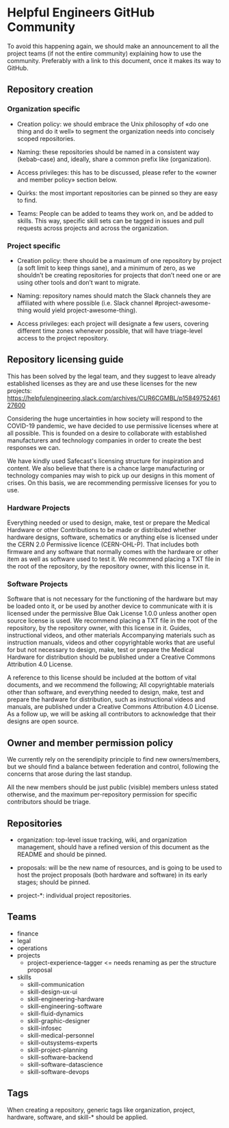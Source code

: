 # Helpful Engineers GitHub Community

To avoid this happening again, we should make an announcement to all the project teams (if not the entire community) explaining how to use the community. Preferably with a link to this document, once it makes its way to GitHub. 

## Repository creation

### Organization specific
* Creation policy: we should embrace the Unix philosophy of «do one thing and do it well» to segment the organization needs into concisely scoped repositories.

* Naming: these repositories should be named in a consistent way (kebab-case) and, ideally, share a common prefix like (organization).

* Access privileges: this has to be discussed, please refer to the «owner and member policy» section below.

* Quirks: the most important repositories can be pinned so they are easy to find.

* Teams: People can be added to teams they work on, and be added to skills. This way, specific skill sets can be tagged in issues and pull requests across projects and across the organization.

### Project specific
* Creation policy: there should be a maximum of one repository by project (a soft limit to keep things sane), and a minimum of zero, as we shouldn’t be creating repositories for projects that don’t need one or are using other tools and don’t want to migrate.

* Naming: repository names should match the Slack channels they are affiliated with where possible (i.e. Slack channel #project-awesome-thing would yield project-awesome-thing). 

* Access privileges: each project will designate a few users, covering different time zones whenever possible, that will have triage-level access to the project repository.

## Repository licensing guide
This has been solved by the legal team, and they suggest to leave already established licenses as they are and use these licenses for the new projects: https://helpfulengineering.slack.com/archives/CUR6CGMBL/p1584975246127600 

Considering the huge uncertainties in how society will respond to the COVID-19 pandemic, we have decided to use permissive licenses where at all possible. This is founded on a desire to collaborate with established manufacturers and technology companies in order to create the best responses we can.

We have kindly used Safecast's licensing structure for inspiration and content. We also believe that there is a chance large manufacturing or technology companies may wish to pick up our designs in this moment of crises. On this basis, we are recommending permissive licenses for you to use.

### Hardware Projects
Everything needed or used to design, make, test or prepare the Medical Hardware or other Contributions  to be made or distributed whether hardware designs, software, schematics or anything else is licensed under the CERN 2.0 Permissive licence (CERN-OHL-P).
That includes both firmware and any software that normally comes with the  hardware or other item as well as software used to test it. We recommend placing a TXT file in the root of the repository, by the repository owner, with this license in it.

### Software Projects
Software that is not necessary for the functioning of the hardware but may be loaded onto it, or be used by another device to communicate with it is licensed under the permissive Blue Oak License 1.0.0 unless another open source license is used. We recommend placing a TXT file in the root of the repository, by the repository owner, with this license in it.
Guides, instructional videos, and other materials
Accompanying materials such as instruction manuals, videos and other copyrightable works that are useful for but not necessary to design, make, test or prepare the Medical Hardware for distribution should be published under a Creative Commons Attribution 4.0 License. 

A reference to this license should be included at the bottom of vital documents, and we recommend the following;
All copyrightable materials  other than software, and everything needed to design, make, test and prepare the hardware for distribution, such as instructional videos and manuals, are published under a Creative Commons Attribution 4.0 License.
As a follow up, we will be asking all contributors to acknowledge that their designs are open source.

## Owner and member permission policy
We currently rely on the serendipity principle to find new owners/members, but we should find a balance between federation and control, following the concerns that arose during the last standup.

All the new members should be just public (visible) members unless stated otherwise, and the maximum per-repository permission for specific contributors should be triage.


## Repositories
* organization: top-level issue tracking, wiki, and organization management, should have a refined version of this document as the README and should be pinned.

* proposals: will be the new name of resources, and is going to be used to host the project proposals (both hardware and software) in its early stages; should be pinned.

* project-\*: individual project repositories. 



## Teams

* finance
* legal
* operations
* projects
  * project-experience-tagger <= needs renaming as per the structure proposal
* skills
  * skill-communication
  * skill-design-ux-ui
  * skill-engineering-hardware
  * skill-engineering-software
  * skill-fluid-dynamics
  * skill-graphic-designer
  * skill-infosec
  * skill-medical-personnel
  * skill-outsystems-experts
  * skill-project-planning
  * skill-software-backend
  * skill-software-datascience
  * skill-software-devops
  
## Tags

When creating a repository, generic tags like organization, project, hardware, software, and skill-* should be applied.

